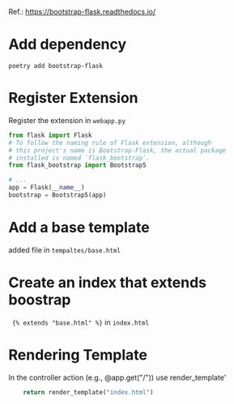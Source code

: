 Ref.:
    https://bootstrap-flask.readthedocs.io/

 # Add dependency
 `poetry add bootstrap-flask`


 # Register Extension

Register the extension in `webapp.py`

```python
from flask import Flask
# To follow the naming rule of Flask extension, although
# this project's name is Bootstrap-Flask, the actual package
# installed is named `flask_bootstrap`.
from flask_bootstrap import Bootstrap5

# ...
app = Flask(__name__)
bootstrap = Bootstrap5(app)
```

# Add a base template 

added file in `tempaltes/base.html`


# Create an index that extends boostrap

` {% extends "base.html" %}` in `index.html`

# Rendering Template 

In the controller action (e.g., @app.get("/")) use render_template'

```python
    return render_template("index.html")
``` 